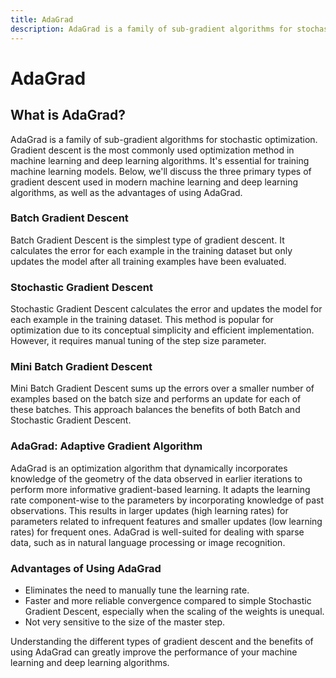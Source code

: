 ```yaml
---
title: AdaGrad
description: AdaGrad is a family of sub-gradient algorithms for stochastic optimization. Gradient descent is the most commonly used optimization method in machine learning and deep learning algorithms.
---
```


# AdaGrad

## What is AdaGrad?

AdaGrad is a family of sub-gradient algorithms for stochastic optimization. Gradient descent is the most commonly used optimization method in machine learning and deep learning algorithms. It's essential for training machine learning models. Below, we'll discuss the three primary types of gradient descent used in modern machine learning and deep learning algorithms, as well as the advantages of using AdaGrad.

### Batch Gradient Descent

Batch Gradient Descent is the simplest type of gradient descent. It calculates the error for each example in the training dataset but only updates the model after all training examples have been evaluated.

### Stochastic Gradient Descent

Stochastic Gradient Descent calculates the error and updates the model for each example in the training dataset. This method is popular for optimization due to its conceptual simplicity and efficient implementation. However, it requires manual tuning of the step size parameter.

### Mini Batch Gradient Descent

Mini Batch Gradient Descent sums up the errors over a smaller number of examples based on the batch size and performs an update for each of these batches. This approach balances the benefits of both Batch and Stochastic Gradient Descent.

### AdaGrad: Adaptive Gradient Algorithm

AdaGrad is an optimization algorithm that dynamically incorporates knowledge of the geometry of the data observed in earlier iterations to perform more informative gradient-based learning. It adapts the learning rate component-wise to the parameters by incorporating knowledge of past observations. This results in larger updates (high learning rates) for parameters related to infrequent features and smaller updates (low learning rates) for frequent ones. AdaGrad is well-suited for dealing with sparse data, such as in natural language processing or image recognition.

### Advantages of Using AdaGrad

- Eliminates the need to manually tune the learning rate.
- Faster and more reliable convergence compared to simple Stochastic Gradient Descent, especially when the scaling of the weights is unequal.
- Not very sensitive to the size of the master step.

Understanding the different types of gradient descent and the benefits of using AdaGrad can greatly improve the performance of your machine learning and deep learning algorithms.
